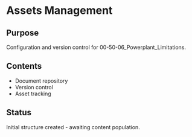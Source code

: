 # Assets Management

## Purpose
Configuration and version control for 00-50-06_Powerplant_Limitations.

## Contents
- Document repository
- Version control
- Asset tracking

## Status
Initial structure created - awaiting content population.
